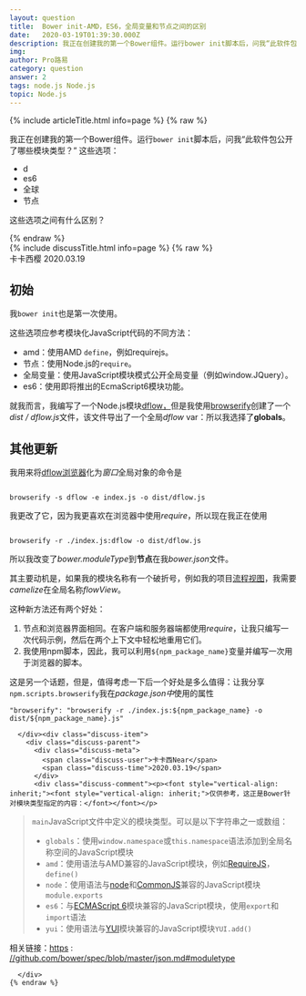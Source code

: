 ```yaml
---
layout: question
title:  Bower init-AMD，ES6，全局变量和节点之间的区别
date:   2020-03-19T01:39:30.000Z
description: 我正在创建我的第一个Bower组件。运行bower init脚本后，问我“此软件包公开了哪些模块类型？” 这些选项：d es6 全球 节点...
img: 
author: Pro路易
category: question
answer: 2
tags: node.js Node.js
topic: Node.js
---
```

<div class="article-root">
  <div class="article">
    {% include articleTitle.html info=page %}
    {% raw %}
    <div class="article-content"><p><font style="vertical-align: inherit;"><font style="vertical-align: inherit;">我正在创建我的第一个Bower组件。</font><font style="vertical-align: inherit;">运行</font></font><code>bower init</code><font style="vertical-align: inherit;"><font style="vertical-align: inherit;">脚本后，问我“此软件包公开了哪些模块类型？” </font><font style="vertical-align: inherit;">这些选项：</font></font></p>

<ul>
<li><font style="vertical-align: inherit;"><font style="vertical-align: inherit;">d </font></font></li>
<li><font style="vertical-align: inherit;"><font style="vertical-align: inherit;">es6 </font></font></li>
<li><font style="vertical-align: inherit;"><font style="vertical-align: inherit;">全球 </font></font></li>
<li><font style="vertical-align: inherit;"><font style="vertical-align: inherit;">节点</font></font></li>
</ul>

<p><font style="vertical-align: inherit;"><font style="vertical-align: inherit;">这些选项之间有什么区别？</font></font></p></div>
    {% endraw %}
  </div>

  <div class="discuss-wrapper">
    {% include discussTitle.html info=page %}
    {% raw %}
    <div class="discuss-item">
        <div class="discuss-parent">
          <div class="discuss-meta">
            <span class="discuss-user">卡卡西樱</span>
            <span class="discuss-time">2020.03.19</span>
          </div>
          <div class="discuss-comment"><h2><font style="vertical-align: inherit;"><font style="vertical-align: inherit;">初始</font></font></h2>

<p><font style="vertical-align: inherit;"><font style="vertical-align: inherit;">我</font></font><code>bower init</code><font style="vertical-align: inherit;"><font style="vertical-align: inherit;">也是第一次</font><font style="vertical-align: inherit;">使用</font><font style="vertical-align: inherit;">。</font></font></p>

<p><font style="vertical-align: inherit;"><font style="vertical-align: inherit;">这些选项应参考模块化JavaScript代码的不同方法：</font></font></p>

<ul>
<li><font style="vertical-align: inherit;"><font style="vertical-align: inherit;">amd：使用AMD </font></font><code>define</code><font style="vertical-align: inherit;"><font style="vertical-align: inherit;">，例如requirejs。</font></font></li>
<li><font style="vertical-align: inherit;"><font style="vertical-align: inherit;">节点：使用Node.js的</font></font><code>require</code><font style="vertical-align: inherit;"><font style="vertical-align: inherit;">。</font></font></li>
<li><font style="vertical-align: inherit;"><font style="vertical-align: inherit;">全局变量：使用JavaScript模块模式公开全局变量（例如window.JQuery）。</font></font></li>
<li><font style="vertical-align: inherit;"><font style="vertical-align: inherit;">es6：使用即将推出的EcmaScript6模块功能。</font></font></li>
</ul>

<p><font style="vertical-align: inherit;"><font style="vertical-align: inherit;">就我而言，我编写了一个Node.js模块</font></font><a href="http://g14n.info/dflow" rel="nofollow" title="流"><font style="vertical-align: inherit;"><font style="vertical-align: inherit;">dflow，</font></font></a><font style="vertical-align: inherit;"><font style="vertical-align: inherit;">但是我使用</font><a href="http://g14n.info/dflow" rel="nofollow" title="流"><font style="vertical-align: inherit;">browserify</font></a><font style="vertical-align: inherit;">创建了一个</font></font><em><font style="vertical-align: inherit;"><font style="vertical-align: inherit;">dist / dflow.js</font></font></em><font style="vertical-align: inherit;"><font style="vertical-align: inherit;">文件，该文件导出了一个全局</font></font><em><font style="vertical-align: inherit;"><font style="vertical-align: inherit;">dflow</font></font></em><font style="vertical-align: inherit;"><font style="vertical-align: inherit;"> var：所以我选择了</font></font><strong><font style="vertical-align: inherit;"><font style="vertical-align: inherit;">globals</font></font></strong><font style="vertical-align: inherit;"><font style="vertical-align: inherit;">。</font></font></p>

<h2><font style="vertical-align: inherit;"><font style="vertical-align: inherit;">其他更新</font></font></h2>

<p><font style="vertical-align: inherit;"><font style="vertical-align: inherit;">我用来将</font></font><a href="http://g14n.info/dflow" rel="nofollow" title="流"><font style="vertical-align: inherit;"><font style="vertical-align: inherit;">dflow浏览器</font></font></a><font style="vertical-align: inherit;"><font style="vertical-align: inherit;">化为</font></font><em><font style="vertical-align: inherit;"><font style="vertical-align: inherit;">窗口</font></font></em><font style="vertical-align: inherit;"><font style="vertical-align: inherit;">全局对象的命令是</font></font></p>

<p><code>
browserify -s dflow -e index.js -o dist/dflow.js
</code></p>

<p><font style="vertical-align: inherit;"><font style="vertical-align: inherit;">我更改了它，因为我更喜欢</font><font style="vertical-align: inherit;">在浏览器中</font><font style="vertical-align: inherit;">使用</font></font><em><font style="vertical-align: inherit;"><font style="vertical-align: inherit;">require</font></font></em><font style="vertical-align: inherit;"><font style="vertical-align: inherit;">，所以现在我正在使用</font></font></p>

<p><code>
browserify -r ./index.js:dflow -o dist/dflow.js
</code></p>

<p><font style="vertical-align: inherit;"><font style="vertical-align: inherit;">所以我改变了</font></font><em><font style="vertical-align: inherit;"><font style="vertical-align: inherit;">bower.moduleType</font></font></em><font style="vertical-align: inherit;"><font style="vertical-align: inherit;">到</font></font><strong><font style="vertical-align: inherit;"><font style="vertical-align: inherit;">节点</font></font></strong><font style="vertical-align: inherit;"><font style="vertical-align: inherit;">在我</font></font><em><font style="vertical-align: inherit;"><font style="vertical-align: inherit;">bower.json</font></font></em><font style="vertical-align: inherit;"><font style="vertical-align: inherit;">文件。</font></font></p>

<p><font style="vertical-align: inherit;"><font style="vertical-align: inherit;">其主要动机是，如果我的模块名称有一个破折号，例如我的项目</font></font><a href="http://g14n.info/flow-view" rel="nofollow" title="流视图"><font style="vertical-align: inherit;"><font style="vertical-align: inherit;">流程视图</font></font></a><font style="vertical-align: inherit;"><font style="vertical-align: inherit;">，我需要</font></font><em><font style="vertical-align: inherit;"><font style="vertical-align: inherit;">camelize</font></font></em><font style="vertical-align: inherit;"><font style="vertical-align: inherit;">在全局名称</font></font><em><font style="vertical-align: inherit;"><font style="vertical-align: inherit;">flowView</font></font></em><font style="vertical-align: inherit;"><font style="vertical-align: inherit;">。</font></font></p>

<p><font style="vertical-align: inherit;"><font style="vertical-align: inherit;">这种新方法还有两个好处：</font></font></p>

<ol>
<li><font style="vertical-align: inherit;"><font style="vertical-align: inherit;">节点和浏览器界面相同。</font><font style="vertical-align: inherit;">在客户端和服务器端都</font><font style="vertical-align: inherit;">使用</font></font><em><font style="vertical-align: inherit;"><font style="vertical-align: inherit;">require</font></font></em><font style="vertical-align: inherit;"><font style="vertical-align: inherit;">，让我只编写一次代码示例，然后在两个上下文中轻松地重用它们。</font></font></li>
<li><font style="vertical-align: inherit;"><font style="vertical-align: inherit;">我使用npm脚本，因此，我可以利用</font></font><code>${npm_package_name}</code><font style="vertical-align: inherit;"><font style="vertical-align: inherit;">变量并编写一次用于浏览器的脚本。</font></font></li>
</ol>

<p><font style="vertical-align: inherit;"><font style="vertical-align: inherit;">这是另一个话题，但是，值得考虑一下后一个好处是多么值得：让我分享</font></font><code>npm.scripts.browserify</code><font style="vertical-align: inherit;"><font style="vertical-align: inherit;">我在</font><em><font style="vertical-align: inherit;">package.json中</font></em><font style="vertical-align: inherit;">使用</font><font style="vertical-align: inherit;">的</font><font style="vertical-align: inherit;">属性</font></font><em><font style="vertical-align: inherit;"></font></em> </p>

<p><code>"browserify": "browserify -r ./index.js:${npm_package_name} -o dist/${npm_package_name}.js"</code></p></div>
        </div>
        
      </div><div class="discuss-item">
        <div class="discuss-parent">
          <div class="discuss-meta">
            <span class="discuss-user">卡卡西Near</span>
            <span class="discuss-time">2020.03.19</span>
          </div>
          <div class="discuss-comment"><p><font style="vertical-align: inherit;"><font style="vertical-align: inherit;">仅供参考，这正是Bower针对模块类型指定的内容：</font></font></p>

<blockquote>
  <p><font style="vertical-align: inherit;"></font><code>main</code><font style="vertical-align: inherit;"><font style="vertical-align: inherit;">JavaScript文件中</font><font style="vertical-align: inherit;">定义的模块类型</font><font style="vertical-align: inherit;">。</font><font style="vertical-align: inherit;">可以是以下字符串之一或数组：</font></font></p>
  
  <ul>
  <li><code>globals</code><font style="vertical-align: inherit;"><font style="vertical-align: inherit;">：使用</font></font><code>window.namespace</code><font style="vertical-align: inherit;"><font style="vertical-align: inherit;">或</font></font><code>this.namespace</code><font style="vertical-align: inherit;"><font style="vertical-align: inherit;">语法</font><font style="vertical-align: inherit;">添加到全局名称空间的JavaScript模块</font></font></li>
  <li><code>amd</code><font style="vertical-align: inherit;"><font style="vertical-align: inherit;">：</font><font style="vertical-align: inherit;">使用</font><font style="vertical-align: inherit;">语法</font><font style="vertical-align: inherit;">与AMD兼容的JavaScript模块，例如</font></font><a href="http://requirejs.org/"><font style="vertical-align: inherit;"><font style="vertical-align: inherit;">RequireJS</font></font></a><font style="vertical-align: inherit;"><font style="vertical-align: inherit;">，</font></font><code>define()</code><font style="vertical-align: inherit;"></font></li>
  <li><code>node</code><font style="vertical-align: inherit;"><font style="vertical-align: inherit;">：</font><font style="vertical-align: inherit;">使用</font><font style="vertical-align: inherit;">语法</font><font style="vertical-align: inherit;">与</font></font><a href="https://nodejs.org/"><font style="vertical-align: inherit;"><font style="vertical-align: inherit;">node</font></font></a><font style="vertical-align: inherit;"><font style="vertical-align: inherit;">和</font></font><a href="https://nodejs.org/docs/latest/api/modules.html"><font style="vertical-align: inherit;"><font style="vertical-align: inherit;">CommonJS</font></font></a><font style="vertical-align: inherit;"><font style="vertical-align: inherit;">兼容的JavaScript模块</font></font><code>module.exports</code><font style="vertical-align: inherit;"></font></li>
  <li><code>es6</code><font style="vertical-align: inherit;"><font style="vertical-align: inherit;">：与</font></font><a href="http://www.2ality.com/2014/09/es6-modules-final.html"><font style="vertical-align: inherit;"><font style="vertical-align: inherit;">ECMAScript 6</font></font></a><font style="vertical-align: inherit;"><font style="vertical-align: inherit;">模块兼容的JavaScript模块</font><font style="vertical-align: inherit;">，使用</font></font><code>export</code><font style="vertical-align: inherit;"><font style="vertical-align: inherit;">和</font></font><code>import</code><font style="vertical-align: inherit;"><font style="vertical-align: inherit;">语法</font></font></li>
  <li><code>yui</code><font style="vertical-align: inherit;"><font style="vertical-align: inherit;">：</font><font style="vertical-align: inherit;">使用</font><font style="vertical-align: inherit;">语法</font><font style="vertical-align: inherit;">与</font></font><a href="http://yuilibrary.com/yui/docs/yui/create.html"><font style="vertical-align: inherit;"><font style="vertical-align: inherit;">YUI</font></font></a><font style="vertical-align: inherit;"><font style="vertical-align: inherit;">模块兼容的JavaScript模块</font></font><code>YUI.add()</code><font style="vertical-align: inherit;"></font></li>
  </ul>
</blockquote>

<p><font style="vertical-align: inherit;"><font style="vertical-align: inherit;">相关链接：</font><a href="https://github.com/bower/spec/blob/master/json.md#moduletype"><font style="vertical-align: inherit;">https</font></a><font style="vertical-align: inherit;"> : </font></font><a href="https://github.com/bower/spec/blob/master/json.md#moduletype"><font style="vertical-align: inherit;"><font style="vertical-align: inherit;">//github.com/bower/spec/blob/master/json.md#moduletype</font></font></a></p></div>
        </div>
        
      </div>
    {% endraw %}
  </div>
<div>
